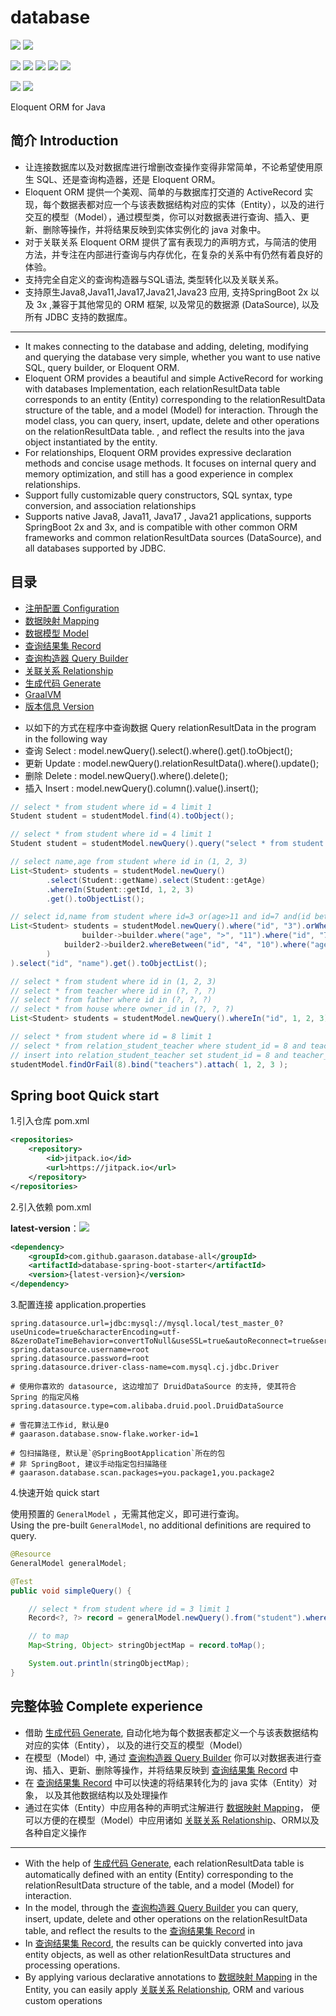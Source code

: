 # database

[![](https://jitpack.io/v/gaarason/database-all.svg)](https://jitpack.io/#gaarason/database-all)
[![](https://img.shields.io/github/stars/gaarason/database-all)](https://github.com/gaarason/database-all)

[![](https://img.shields.io/badge/JDK-8-green.svg)]()
[![](https://img.shields.io/badge/JDK-11-green.svg)]()
[![](https://img.shields.io/badge/JDK-17-green.svg)]()
[![](https://img.shields.io/badge/JDK-21-green.svg)]()
[![](https://img.shields.io/badge/JDK-23-green.svg)]()

[![](https://img.shields.io/badge/SpringBoot-v2.x-blue.svg)]()
[![](https://img.shields.io/badge/SpringBoot-v3.x-blue.svg)]()


Eloquent ORM for Java

## 简介 Introduction

- 让连接数据库以及对数据库进行增删改查操作变得非常简单，不论希望使用原生 SQL、还是查询构造器，还是 Eloquent ORM。
- Eloquent ORM 提供一个美观、简单的与数据库打交道的 ActiveRecord
  实现，每个数据表都对应一个与该表数据结构对应的实体（Entity），以及的进行交互的模型（Model），通过模型类，你可以对数据表进行查询、插入、更新、删除等操作，并将结果反映到实体实例化的 java 对象中。
- 对于关联关系 Eloquent ORM 提供了富有表现力的声明方式，与简洁的使用方法，并专注在内部进行查询与内存优化，在复杂的关系中有仍然有着良好的体验。
- 支持完全自定义的查询构造器与SQL语法, 类型转化以及关联关系。
- 支持原生Java8,Java11,Java17,Java21,Java23 应用, 支持SpringBoot 2x 以及 3x ,兼容于其他常见的 ORM 框架, 以及常见的数据源 (DataSource), 以及所有 JDBC 支持的数据库。
***
- It makes connecting to the database and adding, deleting, modifying and querying the database very simple, whether you want to use native SQL, query builder, or Eloquent ORM.
- Eloquent ORM provides a beautiful and simple ActiveRecord for working with databases
  Implementation, each relationResultData table corresponds to an entity (Entity) corresponding to the relationResultData structure of the table, and a model (Model) for interaction. Through the model class, you can query, insert, update, delete and other operations on the relationResultData table. , and reflect the results into the java object instantiated by the entity.
- For relationships, Eloquent ORM provides expressive declaration methods and concise usage methods. It focuses on internal query and memory optimization, and still has a good experience in complex relationships.
- Support fully customizable query constructors, SQL syntax, type conversion, and association relationships
- Supports native Java8, Java11, Java17 , Java21 applications, supports SpringBoot 2x and 3x, and is compatible with other common ORM frameworks and common relationResultData sources (DataSource), and all databases supported by JDBC.

## 目录

* [注册配置 Configuration](/document/bean.md)
* [数据映射 Mapping](/document/mapping.md)
* [数据模型 Model](/document/model.md)
* [查询结果集 Record](/document/record.md)
* [查询构造器 Query Builder](/document/query.md)
* [关联关系 Relationship](/document/relationship.md)
* [生成代码 Generate](/document/generate.md)
* [GraalVM](/document/graalvm.md)
* [版本信息 Version](/document/version.md)

- 以如下的方式在程序中查询数据 Query relationResultData in the program in the following way
- 查询 Select : model.newQuery().select().where().get().toObject();
- 更新 Update : model.newQuery().relationResultData().where().update();
- 删除 Delete : model.newQuery().where().delete();
- 插入 Insert : model.newQuery().column().value().insert();

```java
// select * from student where id = 4 limit 1
Student student = studentModel.find(4).toObject();

// select * from student where id = 4 limit 1
Student student = studentModel.newQuery().query("select * from student where id= ? limit ? ", 4, 1).toObject();

// select name,age from student where id in (1, 2, 3)
List<Student> students = studentModel.newQuery()
        .select(Student::getName).select(Student::getAge)
        .whereIn(Student::getId, 1, 2, 3)
        .get().toObjectList();

// select id,name from student where id=3 or(age>11 and id=7 and(id between 4 and 10 and age>11))
List<Student> students = studentModel.newQuery().where("id", "3").orWhere(
                builder->builder.where("age", ">", "11").where("id", "7").andWhere(
            builder2->builder2.whereBetween("id", "4", "10").where("age", ">", "11")
        )
).select("id", "name").get().toObjectList();

// select * from student where id in (1, 2, 3)
// select * from teacher where id in (?, ?, ?)
// select * from father where id in (?, ?, ?)
// select * from house where owner_id in (?, ?, ?)
List<Student> students = studentModel.newQuery().whereIn("id", 1, 2, 3).get().with("teacher.father.house").toObjectList();

// select * from student where id = 8 limit 1
// select * from relation_student_teacher where student_id = 8 and teacher_id in (1, 2, 3)
// insert into relation_student_teacher set student_id = 8 and teacher_id = 3
studentModel.findOrFail(8).bind("teachers").attach( 1, 2, 3 );
```

## Spring boot Quick start

1.引入仓库 pom.xml

```xml
<repositories>
    <repository>
        <id>jitpack.io</id>
        <url>https://jitpack.io</url>
    </repository>
</repositories>
```

2.引入依赖 pom.xml

**latest-version**：![](https://jitpack.io/v/gaarason/database-all.svg)

```xml
<dependency>
    <groupId>com.github.gaarason.database-all</groupId>
    <artifactId>database-spring-boot-starter</artifactId>
    <version>{latest-version}</version>
</dependency>
```

3.配置连接 application.properties

```properties
spring.datasource.url=jdbc:mysql://mysql.local/test_master_0?useUnicode=true&characterEncoding=utf-8&zeroDateTimeBehavior=convertToNull&useSSL=true&autoReconnect=true&serverTimezone=Asia/Shanghai
spring.datasource.username=root
spring.datasource.password=root
spring.datasource.driver-class-name=com.mysql.cj.jdbc.Driver

# 使用你喜欢的 datasource, 这边增加了 DruidDataSource 的支持, 使其符合 Spring 的指定风格
spring.datasource.type=com.alibaba.druid.pool.DruidDataSource

# 雪花算法工作id, 默认是0
# gaarason.database.snow-flake.worker-id=1

# 包扫描路径, 默认是`@SpringBootApplication`所在的包
# 非 SpringBoot, 建议手动指定包扫描路径
# gaarason.database.scan.packages=you.package1,you.package2
```

4.快速开始 quick start

使用预置的 `GeneralModel` ，无需其他定义，即可进行查询。   
Using the pre-built `GeneralModel`, no additional definitions are required to query.

```java
@Resource
GeneralModel generalModel;

@Test
public void simpleQuery() {

    // select * from student where id = 3 limit 1
    Record<?, ?> record = generalModel.newQuery().from("student").where("id", 3).firstOrFail();

    // to map
    Map<String, Object> stringObjectMap = record.toMap();

    System.out.println(stringObjectMap);
}

```

## 完整体验 Complete experience

- 借助 [生成代码 Generate](/document/generate.md), 自动化地为每个数据表都定义一个与该表数据结构对应的实体（Entity）， 以及的进行交互的模型（Model）
- 在模型（Model）中, 通过 [查询构造器 Query Builder](/document/query.md) 你可以对数据表进行查询、插入、更新、删除等操作，并将结果反映到 [查询结果集 Record](/document/record.md) 中
- 在 [查询结果集 Record](/document/record.md) 中可以快速的将结果转化为的 java 实体（Entity）对象， 以及其他数据结构以及处理操作
- 通过在实体（Entity）中应用各种的声明式注解进行 [数据映射 Mapping](/document/mapping.md)， 便可以方便的在模型（Model）中应用诸如 [关联关系 Relationship](/document/relationship.md)、ORM以及各种自定义操作
***
- With the help of [生成代码 Generate](/document/generate.md), each relationResultData table is automatically defined with an entity (Entity) corresponding to the relationResultData structure of the table, and a model (Model) for interaction.
- In the model, through the [查询构造器 Query Builder](/document/query.md) you can query, insert, update, delete and other operations on the relationResultData table, and reflect the results to the [查询结果集 Record](/document/record.md) in
- In [查询结果集 Record](/document/record.md), the results can be quickly converted into java entity objects, as well as other relationResultData structures and processing operations.
- By applying various declarative annotations to [数据映射 Mapping](/document/mapping.md) in the Entity, you can easily apply [关联关系 Relationship](/document/relationship.md), ORM and various custom operations

